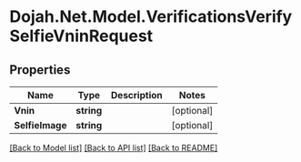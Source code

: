 # Dojah.Net.Model.VerificationsVerifySelfieVninRequest

## Properties

Name | Type | Description | Notes
------------ | ------------- | ------------- | -------------
**Vnin** | **string** |  | [optional] 
**SelfieImage** | **string** |  | [optional] 

[[Back to Model list]](../README.md#documentation-for-models) [[Back to API list]](../README.md#documentation-for-api-endpoints) [[Back to README]](../README.md)

